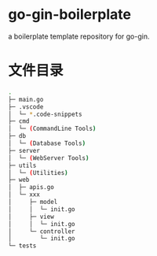 # go-gin-boilerplate

a boilerplate template repository for go-gin.

# 文件目录

```bash
.
├─ main.go
├─ .vscode
│  └─ *.code-snippets
├─ cmd
│  └─ (CommandLine Tools)
├─ db
│  └─ (Database Tools)
├─ server
│  └─ (WebServer Tools)
├─ utils
│  └─ (Utilities)
├─ web
│  ├─ apis.go
│  └─ xxx
│     ├─ model
│     │  └─ init.go
│     ├─ view
│     │  └─ init.go
│     └─ controller
│        └─ init.go
└─ tests
```
